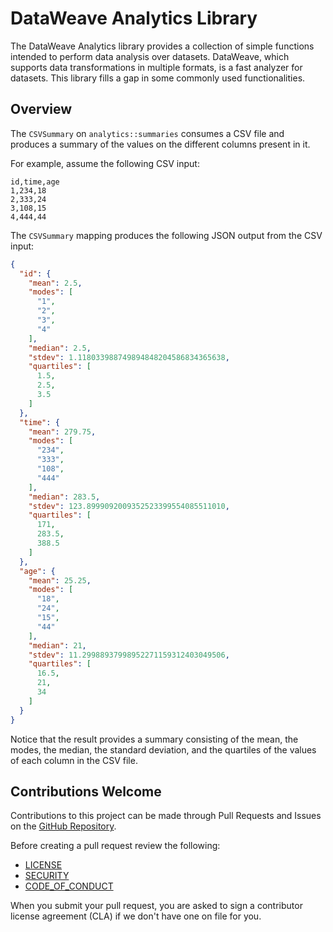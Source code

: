 # DataWeave Analytics Library

The DataWeave Analytics library provides a collection of simple functions
intended to perform data analysis over datasets.
DataWeave, which supports data transformations in multiple formats, is a
fast analyzer for datasets. This library fills a gap in
some commonly used functionalities.

## Overview

The `CSVSummary` on `analytics::summaries` consumes a CSV file and produces
a summary of the values on the different columns present in it.

For example, assume the following CSV input:

```csv
id,time,age
1,234,18
2,333,24
3,108,15
4,444,44
```

The `CSVSummary` mapping produces the following JSON output from the CSV input:

```json
{
  "id": {
    "mean": 2.5,
    "modes": [
      "1",
      "2",
      "3",
      "4"
    ],
    "median": 2.5,
    "stdev": 1.118033988749894848204586834365638,
    "quartiles": [
      1.5,
      2.5,
      3.5
    ]
  },
  "time": {
    "mean": 279.75,
    "modes": [
      "234",
      "333",
      "108",
      "444"
    ],
    "median": 283.5,
    "stdev": 123.8999092009352523399554085511010,
    "quartiles": [
      171,
      283.5,
      388.5
    ]
  },
  "age": {
    "mean": 25.25,
    "modes": [
      "18",
      "24",
      "15",
      "44"
    ],
    "median": 21,
    "stdev": 11.29988937998952271159312403049506,
    "quartiles": [
      16.5,
      21,
      34
    ]
  }
}
```

Notice that the result provides a summary consisting of the mean, the modes, the median,
the standard deviation, and the quartiles of the values of each column in the CSV file.

## Contributions Welcome

Contributions to this project can be made through Pull Requests and Issues on the
[GitHub Repository](https://github.com/mulesoft/data-weave-analytics-library).

Before creating a pull request review the following:

* [LICENSE](https://github.com/mulesoft/data-weave-analytics-library/blob/master/LICENSE.txt)
* [SECURITY](https://github.com/mulesoft/data-weave-analytics-library/blob/master/SECURITY.md)
* [CODE_OF_CONDUCT](https://github.com/mulesoft/data-weave-analytics-library/blob/master/CODE_OF_CONDUCT.md)

When you submit your pull request, you are asked to sign a contributor license agreement (CLA) if we don't have one on file for you.